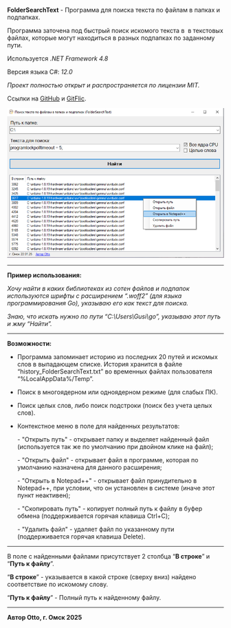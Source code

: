 **FolderSearchText** - Программа для поиска текста по файлам в папках и подпапках.

Программа заточена под быстрый поиск искомого текста в  в текстовых файлах, которые могут находиться в разных подпапках по заданному пути.

Используется _.NET Framework 4.8_

Версия языка C#: _12.0_

_Проект полностью открыт и распространяется по лицензии MIT._

Ссылки на [GitHub](https://github.com/Otto17/FolderSearchText) и [GitFlic](https://gitflic.ru/project/otto/foldersearchtext).

![Скриншот](image.png)

---

**Пример использования:**

_Хочу найти в каких библиотеках из сотен файлов и подпапок используются шрифты с расширением “.woff2” (для языка программирования Go), указываю его как текст для поиска._

_Знаю, что искать нужно по пути “C:\\Users\\Gusi\\go”, указываю этот путь и жму “Найти”._

---

**Возможности:**

*   Программа запоминает историю из последних 20 путей и искомых слов в выпадающем списке. История хранится в файле “history\_FolderSearchText.txt” во временных файлах пользователя “%LocalAppData%/Temp”.
*   Поиск в многоядерном или одноядерном режиме (для слабых ПК).
*   Поиск целых слов, либо поиск подстроки (поиск без учета целых слов).
*   Контекстное меню в поле для найденных результатов:
    
    \- "Открыть путь" - открывает папку и выделяет найденный файл (используется так же по умолчанию при двойном клике на файл);
    
    \- "Открыть файл" - открывает файл в программе, которая по умолчанию назначена для данного расширения;
    
    \- "Открыть в Notepad++" - открывает файл принудительно в Notepad++, при условии, что он установлен в системе (иначе этот пункт неактивен);
    
    \- "Скопировать путь" - копирует полный путь к файлу в буфер обмена (поддерживается горячая клавиша Ctrl+C);
    
    \- "Удалить файл" - удаляет файл по указанному пути (поддерживается горячая клавиша Delete).
    

---

В поле с найденными файлами присутствует 2 столбца “**В строке**” и “**Путь к файлу**”.

“**В строке**” - указывается в какой строке (сверху вниз) найдено соответствие по искомому слову.

“**Путь к файлу**” - Полный путь к найденному файлу.

---

**Автор Otto, г. Омск 2025**
